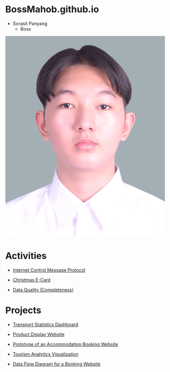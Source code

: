 # BossMahob.github.io
- Sorasit Panyang
  - Boss

![UserImage](images/NisitProfile.jpg)

# Activities
- [Internet Control Message Protocol](icmp)

- [Christmas E-Card](christmas_card.md)

- [Data Quality (Completeness)](completeness.md)

# Projects
- [Transport Statistics Dashboard](https://public.tableau.com/app/profile/sorasit.panyang/viz/TransportStatisticsDashboard/Dashboard#1)

- [Product Display Website](https://my-demo-nextjs.vercel.app/products)

- [Prototype of an Accommodation Booking Website](https://www.figma.com/proto/NRoMOgLZe0FjwJajWnJpXr/FIgma-SA-Final?node-id=31-144&node-type=canvas&t=XIKLOnse95et1rMq-1&scaling=min-zoom&content-scaling=fixed&page-id=0%3A1&starting-point-node-id=31%3A144&show-proto-sidebar=1)

- [Tourism Analytics Visualization](https://drive.google.com/drive/folders/1mHIBJC0bGpmz2Ur5X5HvQo3DlzW6D4-y)

- [Data Flow Diagram for a Booking Website](https://drive.google.com/drive/folders/1oB9_2EZZwhNb7-bkAkAFAjJiJzER-qOA?usp=drive_link)
